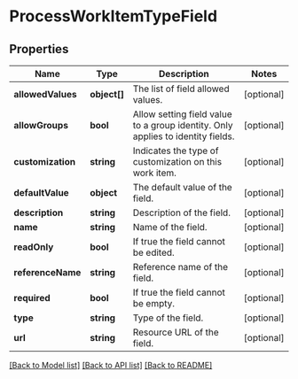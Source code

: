 # ProcessWorkItemTypeField

## Properties
Name | Type | Description | Notes
------------ | ------------- | ------------- | -------------
**allowedValues** | **object[]** | The list of field allowed values. | [optional] 
**allowGroups** | **bool** | Allow setting field value to a group identity. Only applies to identity fields. | [optional] 
**customization** | **string** | Indicates the type of customization on this work item. | [optional] 
**defaultValue** | **object** | The default value of the field. | [optional] 
**description** | **string** | Description of the field. | [optional] 
**name** | **string** | Name of the field. | [optional] 
**readOnly** | **bool** | If true the field cannot be edited. | [optional] 
**referenceName** | **string** | Reference name of the field. | [optional] 
**required** | **bool** | If true the field cannot be empty. | [optional] 
**type** | **string** | Type of the field. | [optional] 
**url** | **string** | Resource URL of the field. | [optional] 

[[Back to Model list]](../README.md#documentation-for-models) [[Back to API list]](../README.md#documentation-for-api-endpoints) [[Back to README]](../README.md)


